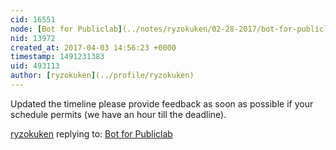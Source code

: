 ```yaml
---
cid: 16551
node: [Bot for Publiclab](../notes/ryzokuken/02-28-2017/bot-for-publiclab)
nid: 13972
created_at: 2017-04-03 14:56:23 +0000
timestamp: 1491231383
uid: 493113
author: [ryzokuken](../profile/ryzokuken)
---
```


Updated the timeline please provide feedback as soon as possible if your schedule permits (we have an hour till the deadline).

[ryzokuken](../profile/ryzokuken) replying to: [Bot for Publiclab](../notes/ryzokuken/02-28-2017/bot-for-publiclab)

